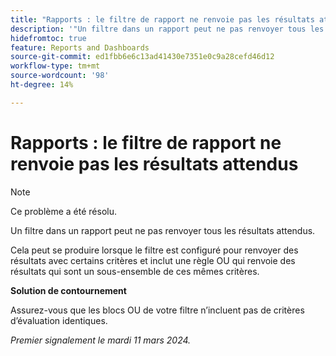 ```yaml
---
title: "Rapports : le filtre de rapport ne renvoie pas les résultats attendus"
description: '"Un filtre dans un rapport peut ne pas renvoyer tous les résultats attendus. Une solution de contournement est disponible. »'
hidefromtoc: true
feature: Reports and Dashboards
source-git-commit: ed1fbb6e6c13ad41430e7351e0c9a28cefd46d12
workflow-type: tm+mt
source-wordcount: '98'
ht-degree: 14%

---
```



# Rapports : le filtre de rapport ne renvoie pas les résultats attendus

>[!NOTE]
>
>Ce problème a été résolu.

Un filtre dans un rapport peut ne pas renvoyer tous les résultats attendus.

Cela peut se produire lorsque le filtre est configuré pour renvoyer des résultats avec certains critères et inclut une règle OU qui renvoie des résultats qui sont un sous-ensemble de ces mêmes critères.

**Solution de contournement**

Assurez-vous que les blocs OU de votre filtre n’incluent pas de critères d’évaluation identiques.

_Premier signalement le mardi 11 mars 2024._

